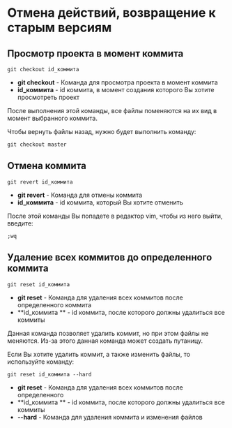 # Отмена действий, возвращение к старым версиям

## Просмотр проекта в момент коммита
```
git checkout id_коммита
```

* **git checkout** - Команда для просмотра проекта в момент коммита
* **id_коммита** - id коммита, в момент создания которого Вы хотите просмотреть проект

После выполнения этой команды, все файлы поменяются на их вид в момент выбранного коммита.

Чтобы вернуть файлы назад, нужно будет выполнить команду:

```
git checkout master
```

## Отмена коммита
```
git revert id_коммита
```

* **git revert** - Команда для отмены коммита
* **id_коммита** - id коммита, который Вы хотите отменить

После этой команды Вы попадете в редактор vim, чтобы из него выйти, введите:

```
;wq
```

## Удаление всех коммитов до определенного коммита
```
git reset id_коммита 
```

* **git reset** - Команда для удаления всех коммитов после определенного коммита
* **id_коммита ** - id коммита, после которого должны удалиться все коммиты

Данная команда позволяет удалить коммит, но при этом файлы не меняются. Из-за этого данная команда может создать путаницу.

Если Вы хотите удалить коммит, а также изменить файлы, то используйте команду:

```
git reset id_коммита --hard
```

* **git reset** - Команда для удаления всех коммитов после определенного 
* **id_коммита ** - id коммита, после которого должны удалиться все коммиты
* **--hard** - Команда для удаления коммита и изменения файлов

